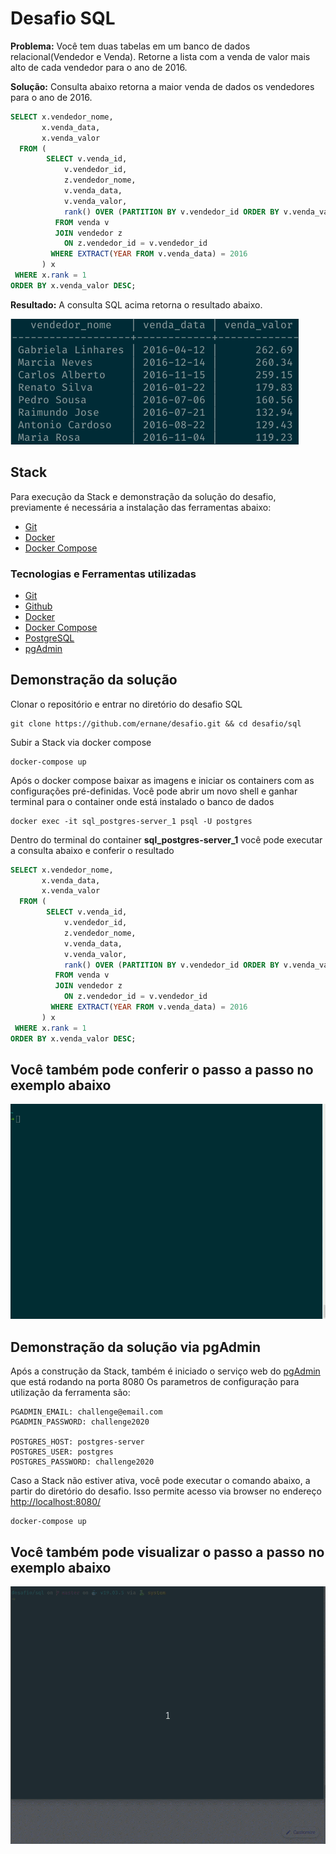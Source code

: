 # Desafio SQL

**Problema:** Você tem duas tabelas em um banco de dados relacional(Vendedor e Venda). Retorne a lista com a venda de valor mais alto de cada vendedor para o ano de 2016.

**Solução:** Consulta abaixo retorna a maior venda de dados os vendedores para o ano de 2016.

```sql
SELECT x.vendedor_nome,
       x.venda_data,
       x.venda_valor
  FROM (
        SELECT v.venda_id,
            v.vendedor_id,
            z.vendedor_nome,
            v.venda_data,
            v.venda_valor,
            rank() OVER (PARTITION BY v.vendedor_id ORDER BY v.venda_valor DESC) AS rank
          FROM venda v
          JOIN vendedor z
            ON z.vendedor_id = v.vendedor_id
         WHERE EXTRACT(YEAR FROM v.venda_data) = 2016
       ) x
 WHERE x.rank = 1
ORDER BY x.venda_valor DESC;
```

**Resultado:** A consulta SQL acima retorna o resultado abaixo.

![resultado-sql](https://github.com/ernane/desafio/blob/master/assets/images/consulta-sql.png)

## Stack

Para execução da Stack e demonstração da solução do desafio, previamente é necessária a instalação das ferramentas abaixo:

- [Git](https://git-scm.com/)
- [Docker](https://www.docker.com/)
- [Docker Compose](https://docs.docker.com/compose/)

### Tecnologias e Ferramentas utilizadas

- [Git](https://git-scm.com/)
- [Github](https://github.com)
- [Docker](https://www.docker.com/)
- [Docker Compose](https://docs.docker.com/compose/)
- [PostgreSQL](https://www.postgresql.org/)
- [pgAdmin](https://www.pgadmin.org/)

## Demonstração da solução

Clonar o repositório e entrar no diretório do desafio SQL

```shell
git clone https://github.com/ernane/desafio.git && cd desafio/sql
```

Subir a Stack via docker compose

```shell
docker-compose up
```

Após o docker compose baixar as imagens e iniciar os containers com as configurações pré-definidas.
Você pode abrir um novo shell e ganhar terminal para o container onde está instalado o banco de dados

```shell
docker exec -it sql_postgres-server_1 psql -U postgres
```

Dentro do terminal do container **sql_postgres-server_1** você pode executar a consulta abaixo e conferir o resultado

```sql
SELECT x.vendedor_nome,
       x.venda_data,
       x.venda_valor
  FROM (
        SELECT v.venda_id,
            v.vendedor_id,
            z.vendedor_nome,
            v.venda_data,
            v.venda_valor,
            rank() OVER (PARTITION BY v.vendedor_id ORDER BY v.venda_valor DESC) AS rank
          FROM venda v
          JOIN vendedor z
            ON z.vendedor_id = v.vendedor_id
         WHERE EXTRACT(YEAR FROM v.venda_data) = 2016
       ) x
 WHERE x.rank = 1
ORDER BY x.venda_valor DESC;
```

## Você também pode conferir o passo a passo no exemplo abaixo

![demonstração-shell](https://github.com/ernane/desafio/blob/master/assets/gifs/desafio-sql.gif)

## Demonstração da solução via pgAdmin

Após a construção da Stack, também é iniciado o serviço web do [pgAdmin](http://localhost:8080/) que está rodando na porta 8080
Os parametros de configuração para utilização da ferramenta são:

```shell
PGADMIN_EMAIL: challenge@email.com
PGADMIN_PASSWORD: challenge2020

POSTGRES_HOST: postgres-server
POSTGRES_USER: postgres
POSTGRES_PASSWORD: challenge2020
```

Caso a Stack não estiver ativa, você pode executar o comando abaixo, a partir do diretório do desafio. Isso permite acesso via browser no endereço [http://localhost:8080/](http://localhost:8080/)

```shell
docker-compose up
```

## Você também pode visualizar o passo a passo no exemplo abaixo

![demonstração-pgadmin](https://github.com/ernane/desafio/blob/master/assets/gifs/desafio-sql-pgadmin.gif)
